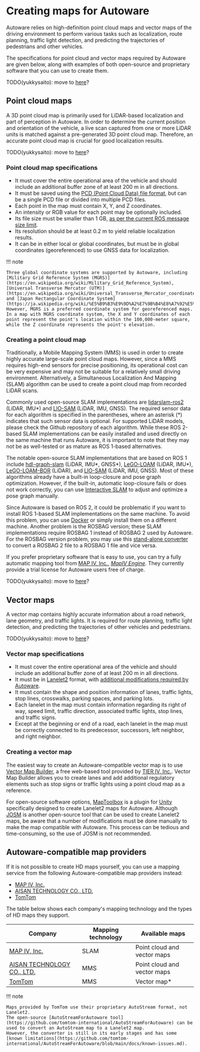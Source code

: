 # Creating maps for Autoware

Autoware relies on high-definition point cloud maps and vector maps of the driving environment to perform various tasks such as localization, route planning, traffic light detection, and predicting the trajectories of pedestrians and other vehicles.

The specifications for point cloud and vector maps required by Autoware are given below, along with examples of both open-source and proprietary software that you can use to create them.

TODO(yukkysaito): move to [here](../../design/autoware-architecture/map/index.md)?

## Point cloud maps

A 3D point cloud map is primarily used for LiDAR-based localization and part of perception in Autoware. In order to determine the current position and orientation of the vehicle, a live scan captured from one or more LiDAR units is matched against a pre-generated 3D point cloud map. Therefore, an accurate point cloud map is crucial for good localization results.

TODO(yukkysaito): move to [here](../../design/autoware-architecture/map/index.md)?

### Point cloud map specifications

- It must cover the entire operational area of the vehicle and should include an additional buffer zone of at least 200 m in all directions.
- It must be saved using the [PCD (Point Cloud Data) file format](https://pointclouds.org/documentation/tutorials/pcd_file_format.html), but can be a single PCD file or divided into multiple PCD files.
- Each point in the map must contain X, Y, and Z coordinates.
- An intensity or RGB value for each point may be optionally included.
- Its file size must be smaller than 1 GB, [as per the current ROS message size limit](https://github.com/ros/ros_comm/issues/902).
- Its resolution should be at least 0.2 m to yield reliable localization results.
- It can be in either local or global coordinates, but must be in global coordinates (georeferenced) to use GNSS data for localization.

!!! note

    Three global coordinate systems are supported by Autoware, including [Military Grid Reference System (MGRS)](https://en.wikipedia.org/wiki/Military_Grid_Reference_System), [Universal Transverse Mercator (UTM)](https://en.wikipedia.org/wiki/Universal_Transverse_Mercator_coordinate_system), and [Japan Rectangular Coordinate System](https://ja.wikipedia.org/wiki/%E5%B9%B3%E9%9D%A2%E7%9B%B4%E8%A7%92%E5%BA%A7%E6%A8%99%E7%B3%BB).
    However, MGRS is a preferred coordinate system for georeferenced maps.
    In a map with MGRS coordinate system, the X and Y coordinates of each point represent the point's location within the 100,000-meter square, while the Z coordinate represents the point's elevation.

### Creating a point cloud map

Traditionally, a Mobile Mapping System (MMS) is used in order to create highly accurate large-scale point cloud maps. However, since a MMS requires high-end sensors for precise positioning, its operational cost can be very expensive and may not be suitable for a relatively small driving environment. Alternatively, a Simultaneous Localization And Mapping (SLAM) algorithm can be used to create a point cloud map from recorded LiDAR scans.

Commonly used open-source SLAM implementations are [lidarslam-ros2](https://github.com/rsasaki0109/lidarslam_ros2) (LiDAR, IMU\*) and [LIO-SAM](https://github.com/TixiaoShan/LIO-SAM/tree/ros2) (LiDAR, IMU, GNSS). The required sensor data for each algorithm is specified in the parentheses, where an asterisk (\*) indicates that such sensor data is optional. For supported LiDAR models, please check the Github repository of each algorithm. While these ROS 2-based SLAM implementations can be easily installed and used directly on the same machine that runs Autoware, it is important to note that they may not be as well-tested or as mature as ROS 1-based alternatives.

The notable open-source SLAM implementations that are based on ROS 1 include [hdl-graph-slam](https://github.com/koide3/hdl_graph_slam) (LiDAR, IMU\*, GNSS\*), [LeGO-LOAM](https://github.com/facontidavide/LeGO-LOAM-BOR) (LiDAR, IMU\*), [LeGO-LOAM-BOR](https://github.com/RobustFieldAutonomyLab/LeGO-LOAM) (LiDAR), and [LIO-SAM](https://github.com/TixiaoShan/LIO-SAM) (LiDAR, IMU, GNSS).
Most of these algorithms already have a built-in loop-closure and pose graph optimization. However, if the built-in, automatic loop-closure fails or does not work correctly, you can use [Interactive SLAM](https://github.com/SMRT-AIST/interactive_slam) to adjust and optimize a pose graph manually.

Since Autoware is based on ROS 2, it could be problematic if you want to install ROS 1-based SLAM implementations on the same machine. To avoid this problem, you can use [Docker](https://www.docker.com/) or simply install them on a different machine. Another problem is the ROSBAG version; these SLAM implementations require ROSBAG 1 instead of ROSBAG 2 used by Autoware. For the ROSBAG version problem, you may use this [stand-alone converter](https://gitlab.com/MapIV/rosbags) to convert a ROSBAG 2 file to a ROSBAG 1 file and vice versa.

If you prefer proprietary software that is easy to use, you can try a fully automatic mapping tool from [MAP IV, Inc.](https://www.map4.jp/), [_MapIV Engine_](https://www.map4.jp/solutions/mapping_localization/map-%e2%85%b3-engine/). They currently provide a trial license for Autoware users free of charge.

TODO(yukkysaito): move to [here](../../design/autoware-architecture/map/index.md)?

## Vector maps

A vector map contains highly accurate information about a road network, lane geometry, and traffic lights. It is required for route planning, traffic light detection, and predicting the trajectories of other vehicles and pedestrians.

TODO(yukkysaito): move to [here](../../design/autoware-architecture/map/index.md)?

### Vector map specifications

- It must cover the entire operational area of the vehicle and should include an additional buffer zone of at least 200 m in all directions.
- It must be in [Lanelet2](https://github.com/fzi-forschungszentrum-informatik/Lanelet2) format, with [additional modifications required by Autoware](https://github.com/autowarefoundation/autoware_common/blob/main/tmp/lanelet2_extension/docs/lanelet2_format_extension.md).
- It must contain the shape and position information of lanes, traffic lights, stop lines, crosswalks, parking spaces, and parking lots.
- Each lanelet in the map must contain information regarding its right of way, speed limit, traffic direction, associated traffic lights, stop lines, and traffic signs.
- Except at the beginning or end of a road, each lanelet in the map must be correctly connected to its predecessor, successors, left neighbor, and right neighbor.

### Creating a vector map

The easiest way to create an Autoware-compatible vector map is to use [Vector Map Builder](https://tools.tier4.jp/feature/vector_map_builder_ll2/), a free web-based tool provided by [TIER IV, Inc.](https://www.tier4.jp/).
Vector Map Builder allows you to create lanes and add additional regulatory elements such as stop signs or traffic lights using a point cloud map as a reference.

For open-source software options, [MapToolbox](https://github.com/autocore-ai/MapToolbox) is a plugin for [Unity](https://unity.com/) specifically designed to create Lanelet2 maps for Autoware.
Although [JOSM](https://josm.openstreetmap.de/) is another open-source tool that can be used to create Lanelet2 maps, be aware that a number of modifications must be done manually to make the map compatible with Autoware. This process can be tedious and time-consuming, so the use of JOSM is not recommended.

## Autoware-compatible map providers

If it is not possible to create HD maps yourself, you can use a mapping service from the following Autoware-compatible map providers instead:

- [MAP IV, Inc.](https://www.map4.jp/)
- [AISAN TECHNOLOGY CO., LTD.](https://www.aisantec.co.jp/)
- [TomTom](https://www.tomtom.com/)

The table below shows each company's mapping technology and the types of HD maps they support.

| **Company**                                               | **Mapping technology** | **Available maps**          |
| --------------------------------------------------------- | ---------------------- | --------------------------- |
| [MAP IV, Inc.](https://www.map4.jp/)                      | SLAM                   | Point cloud and vector maps |
| [AISAN TECHNOLOGY CO., LTD.](https://www.aisantec.co.jp/) | MMS                    | Point cloud and vector maps |
| [TomTom](https://www.tomtom.com/)                         | MMS                    | Vector map\*                |

!!! note

    Maps provided by TomTom use their proprietary AutoStream format, not Lanelet2.
    The open-source [AutoStreamForAutoware tool](https://github.com/tomtom-international/AutoStreamForAutoware) can be used to convert an AutoStream map to a Lanelet2 map.
    However, the converter is still in its early stages and has some [known limitations](https://github.com/tomtom-international/AutoStreamForAutoware/blob/main/docs/known-issues.md).
